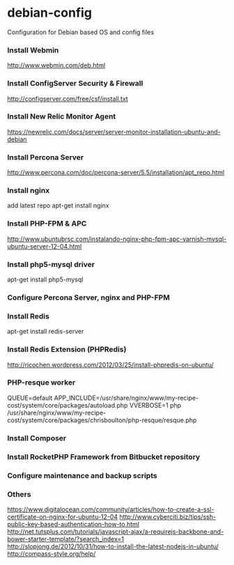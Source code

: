 # debian-config
Configuration for Debian based OS and config files


### Install Webmin ###
http://www.webmin.com/deb.html

### Install ConfigServer Security & Firewall ###
http://configserver.com/free/csf/install.txt

### Install New Relic Monitor Agent ###
https://newrelic.com/docs/server/server-monitor-installation-ubuntu-and-debian

### Install Percona Server ##
http://www.percona.com/doc/percona-server/5.5/installation/apt_repo.html

### Install nginx ###
add latest repo
apt-get install nginx

### Install PHP-FPM & APC ##
http://www.ubuntubrsc.com/instalando-nginx-php-fpm-apc-varnish-mysql-ubuntu-server-12-04.html

### Install php5-mysql driver ###
apt-get install php5-mysql

### Configure Percona Server, nginx and PHP-FPM ###

### Install Redis ###
apt-get install redis-server

### Install Redis Extension (PHPRedis) ###
http://ricochen.wordpress.com/2012/03/25/install-phpredis-on-ubuntu/

### PHP-resque worker ###
QUEUE=default APP_INCLUDE=/usr/share/nginx/www/my-recipe-cost/system/core/packages/autoload.php VVERBOSE=1 php /usr/share/nginx/www/my-recipe-cost/system/core/packages/chrisboulton/php-resque/resque.php

### Install Composer ###

### Install RocketPHP Framework from Bitbucket repository ###

### Configure maintenance and backup scripts ###


### Others ###
https://www.digitalocean.com/community/articles/how-to-create-a-ssl-certificate-on-nginx-for-ubuntu-12-04
http://www.cyberciti.biz/tips/ssh-public-key-based-authentication-how-to.html
http://net.tutsplus.com/tutorials/javascript-ajax/a-requirejs-backbone-and-bower-starter-template/?search_index=1
http://slopjong.de/2012/10/31/how-to-install-the-latest-nodejs-in-ubuntu/
http://compass-style.org/help/

